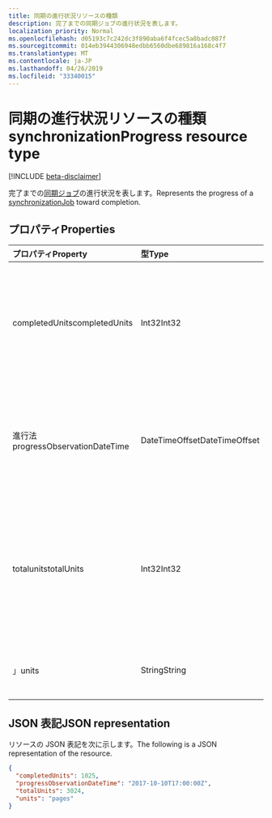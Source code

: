 ```yaml
---
title: 同期の進行状況リソースの種類
description: 完了までの同期ジョブの進行状況を表します。
localization_priority: Normal
ms.openlocfilehash: d05193c7c242dc3f890aba6f4fcec5a8badc087f
ms.sourcegitcommit: 014eb3944306948edbb6560dbe689816a168c4f7
ms.translationtype: MT
ms.contentlocale: ja-JP
ms.lasthandoff: 04/26/2019
ms.locfileid: "33340015"
---
```

# <a name="synchronizationprogress-resource-type"></a><span data-ttu-id="d1dbb-103">同期の進行状況リソースの種類</span><span class="sxs-lookup"><span data-stu-id="d1dbb-103">synchronizationProgress resource type</span></span>

[!INCLUDE [beta-disclaimer](../../includes/beta-disclaimer.md)]

<span data-ttu-id="d1dbb-104">完了までの[同期ジョブ](synchronization-synchronizationjob.md)の進行状況を表します。</span><span class="sxs-lookup"><span data-stu-id="d1dbb-104">Represents the progress of a [synchronizationJob](synchronization-synchronizationjob.md) toward completion.</span></span>

## <a name="properties"></a><span data-ttu-id="d1dbb-105">プロパティ</span><span class="sxs-lookup"><span data-stu-id="d1dbb-105">Properties</span></span>

| <span data-ttu-id="d1dbb-106">プロパティ</span><span class="sxs-lookup"><span data-stu-id="d1dbb-106">Property</span></span>                              | <span data-ttu-id="d1dbb-107">型</span><span class="sxs-lookup"><span data-stu-id="d1dbb-107">Type</span></span>      | <span data-ttu-id="d1dbb-108">説明</span><span class="sxs-lookup"><span data-stu-id="d1dbb-108">Description</span></span>    |
|:--------------------------------------|:----------|:---------------|
|<span data-ttu-id="d1dbb-109">completedUnits</span><span class="sxs-lookup"><span data-stu-id="d1dbb-109">completedUnits</span></span>|<span data-ttu-id="d1dbb-110">Int32</span><span class="sxs-lookup"><span data-stu-id="d1dbb-110">Int32</span></span>|<span data-ttu-id="d1dbb-111">進行状況の比率の分子。既に処理されている変更の単位数。</span><span class="sxs-lookup"><span data-stu-id="d1dbb-111">The numerator of a progress ratio; the number of units of changes already processed.</span></span>|
|<span data-ttu-id="d1dbb-112">進行法</span><span class="sxs-lookup"><span data-stu-id="d1dbb-112">progressObservationDateTime</span></span>|<span data-ttu-id="d1dbb-113">DateTimeOffset</span><span class="sxs-lookup"><span data-stu-id="d1dbb-113">DateTimeOffset</span></span>|<span data-ttu-id="d1dbb-114">進行状況の監視時間 (分単位で UTC からのオフセット)。</span><span class="sxs-lookup"><span data-stu-id="d1dbb-114">The time of a progress observation as an offset in minutes from UTC.</span></span>|
|<span data-ttu-id="d1dbb-115">totalunits</span><span class="sxs-lookup"><span data-stu-id="d1dbb-115">totalUnits</span></span>|<span data-ttu-id="d1dbb-116">Int32</span><span class="sxs-lookup"><span data-stu-id="d1dbb-116">Int32</span></span>|<span data-ttu-id="d1dbb-117">進行状況の比率の分母。同期を実行するために処理される変更の単位数。</span><span class="sxs-lookup"><span data-stu-id="d1dbb-117">The denominator of a progress ratio; a number of units of changes to be processed to accomplish synchronization.</span></span>|
|<span data-ttu-id="d1dbb-118">」</span><span class="sxs-lookup"><span data-stu-id="d1dbb-118">units</span></span>|<span data-ttu-id="d1dbb-119">String</span><span class="sxs-lookup"><span data-stu-id="d1dbb-119">String</span></span>|<span data-ttu-id="d1dbb-120">単位の説明 (省略可能)。</span><span class="sxs-lookup"><span data-stu-id="d1dbb-120">An optional description of the units.</span></span>|

<!-- The troubleshootingUrl property is missing a description -->

## <a name="json-representation"></a><span data-ttu-id="d1dbb-121">JSON 表記</span><span class="sxs-lookup"><span data-stu-id="d1dbb-121">JSON representation</span></span>

<span data-ttu-id="d1dbb-122">リソースの JSON 表記を次に示します。</span><span class="sxs-lookup"><span data-stu-id="d1dbb-122">The following is a JSON representation of the resource.</span></span>

<!-- {
  "blockType": "resource",
  "optionalProperties": [

  ],
  "@odata.type": "microsoft.graph.synchronizationProgress"
}-->

```json
{
  "completedUnits": 1025,
  "progressObservationDateTime": "2017-10-10T17:00:00Z",
  "totalUnits": 3024,
  "units": "pages"
}

```

<!-- uuid: 15571993-7e2f-4842-84d5-01ceb67cdc05
20185-08-14 22:30:00 UTC -->
<!--
{
  "type": "#page.annotation",
  "description": "synchronizationProcess resource",
  "keywords": "",
  "section": "documentation",
  "tocPath": "",
  "suppressions": []
}
-->
